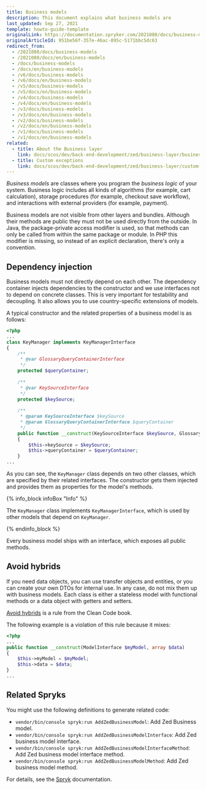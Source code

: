 ```yaml
---
title: Business models
description: This document explains what business models are
last_updated: Sep 27, 2021
template: howto-guide-template
originalLink: https://documentation.spryker.com/2021080/docs/business-models
originalArticleId: 951be56f-357e-46ac-895c-5171bbc5dc63
redirect_from:
  - /2021080/docs/business-models
  - /2021080/docs/en/business-models
  - /docs/business-models
  - /docs/en/business-models
  - /v6/docs/business-models
  - /v6/docs/en/business-models
  - /v5/docs/business-models
  - /v5/docs/en/business-models
  - /v4/docs/business-models
  - /v4/docs/en/business-models
  - /v3/docs/business-models
  - /v3/docs/en/business-models
  - /v2/docs/business-models
  - /v2/docs/en/business-models
  - /v1/docs/business-models
  - /v1/docs/en/business-models
related:
  - title: About the Business layer
    link: docs/scos/dev/back-end-development/zed/business-layer/business-layer.html
  - title: Custom exceptions
    link: docs/scos/dev/back-end-development/zed/business-layer/custom-exceptions.html
---
```


*Business models* are classes where you program the *business logic* of your system. Business logic includes all kinds of algorithms (for example, cart calculation), storage procedures (for example, checkout save workflow), and interactions with external providers (for example, payment).

Business models are not visible from other layers and bundles. Although their methods are public they must not be used directly from the outside. In Java, the package-private access modifier is used, so that methods can only be called from within the same package or module. In PHP this modifier is missing, so instead of an explicit declaration, there's only a convention.

## Dependency injection

Business models must not directly depend on each other. The dependency container injects dependencies to the constructor and we use interfaces not to depend on concrete classes. This is very important for testability and decoupling. It also allows you to use country-specific extensions of models.

A typical constructor and the related properties of a business model is as follows:

```php
<?php
...
class KeyManager implements KeyManagerInterface
{
    /**
     * @var GlossaryQueryContainerInterface
     */
    protected $queryContainer;
 
    /**
     * @var KeySourceInterface
     */
    protected $keySource;
 
    /**
     * @param KeySourceInterface $keySource
     * @param GlossaryQueryContainerInterface $queryContainer
     */
    public function __construct(KeySourceInterface $keySource, GlossaryQueryContainerInterface $queryContainer)
    {
        $this->keySource = $keySource;
        $this->queryContainer = $queryContainer;
    }
...
```

As you can see, the `KeyManager` class depends on two other classes, which are specified by their related interfaces. The constructor gets them injected and provides them as properties for the model's methods. 

{% info_block infoBox "Info" %}

The `KeyManager` class implements `KeyManagerInterface`, which is used by other models that depend on `KeyManager`.

{% endinfo_block %}

Every business model ships with an interface, which exposes all public methods.

## Avoid hybrids

If you need data objects, you can use transfer objects and entities, or you can create your own DTOs for internal use. In any case, do not mix them up with business models. Each class is either a stateless model with functional methods or a data object with getters and setters.

[Avoid hybrids](https://books.google.de/books?id=_i6bDeoCQzsC&lpg=PT172&ots=eo5Pxl9g22&dq=Avoid%20hybrids%20clean%20code&hl=de&pg=PT172#v=onepage&q=Avoid%20hybrids%20clean%20code&f=false) is a rule from the Clean Code book.

The following example is a violation of this rule because it mixes:

```php
<?php
...
public function __construct(ModelInterface $myModel, array $data)
{
    $this->myModel = $myModel;
    $this->data = $data;
}
...
```

## Related Spryks

You might use the following definitions to generate related code:

* `vendor/bin/console spryk:run AddZedBusinessModel`: Add Zed Business model.
* `vendor/bin/console spryk:run AddZedBusinessModelInterface`: Add Zed business model interface.
* `vendor/bin/console spryk:run AddZedBusinessModelInterfaceMethod`: Add Zed  business model interface method.
* `vendor/bin/console spryk:run AddZedBusinessModelMethod`: Add Zed business model method.

For details, see the [Spryk](/docs/sdk/dev/spryks/spryks.html) documentation.
